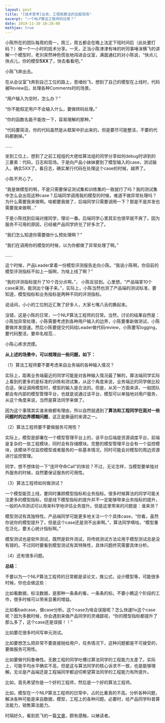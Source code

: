 ```yaml
---
layout: post
title: "[技术思考]业务，工程和算法的互殴现场"
excerpt: "一个NLP算法工程师的日常？"
date: 2019-11-30 10:20:00
mathjax: true
---
```


小陈所在的团队每周的周一，周三，周五都会在晚上法定下班时间后（此处要打码？）做一个一小时的技术分享。一天，正当小陈津津有味的听同事唾沫横飞的讲解一个模型时，老刘突然神色慌张地闯进会议室，满面通红的对小陈说，“快点儿快点儿，你的模型**5XX**了，快去看看吧。”

小陈飞奔出去。

在从会议室飞奔到自己工位的路上，思绪纷飞，想到了自己的模型在上线时，代码被Review后，处理各种Comments时的场景。

“用户输入为空时，怎么办？”

“你不能假定用户不会输入什么，要做转码处理。”

“你的函数名能不能改一下，容易理解的那种。”

“代码要简洁，你的代码虽然是从框架中扒出来的，但是要尽可能整洁，不要的代码都删掉。”

......

坐到工位上，想到了之前工程组的大佬给算法组的同学分享如何debug时讲到的三要素：代码，日志和现场。于是向产品小妹妹要到了模型输入的case，测试输入，确实5XX了。看日志，确实某行代码在处理这个case的时候，越界了。

小陈不开心了。

“我是做模型的啊，不是只需要保证测试集和训练集的一致就行了吗？我的测试集中怎么会出现这种case？后端同学调用我的模型的时候，难道不做异常处理吗？为什么需要我来做啊。啥都要我做了，后端同学只需要调用一下？那是不是并发也需要我来做啊...”

于是小陈找到后端对接同学，理论一番。后端同学心里其实也很早就不爽了。因为服务不可用的原因，已经被产品同学挤兑了好多次了。

“我们怎么知道你需要做什么预处理啊？”

“我们在调用你的模型的时候，以为你都做了异常处理了啊。”

......


这个时候，产品Leader拿着一份模型评测报告走向小陈。“我说小陈啊，你目前的模型评测指标不如上一版啊，为啥上线了啊？”

“我的评测指标提升了10个百分点啊。”， 小陈反驳到。心里想，“产品端拿10个case来测，能测出个锤子来。”，实际上，小陈当然也测了产品端的测试标准，要知道，模型指标和业务指标是两种不同的评测指标。


说话间，小小的工位附近汇聚了好多人，大家七嘴八舌的撕起来。

没错，这是小陈的日常，一个NLP算法工程师的日常。当然，讨论的结果自然是：小陈加异常处理，小陈需要考虑到各种用户输入的边界，小陈要重新做测试，小陈要做并发提速。然后小陈要提交代码给Leader做代码review，小陈要写logging，要代码整洁，要命名规范...

小陈心疼求虎摸。

**从上述的场景中，可以梳理出一些问题，如下：**

（1）算法工程师要不要考虑来自业务端的各种输入情况？

实际上，距离业务端最近的同学可能是对各种输入情况最了解的，算法端同学实际上看到的更多的是标准的训练和测试集，从这个角度来说，业务端近的同学做比较合适，保证调用模型时，模型的输入是合法的。但是，从另一方面来讲，一般团队都会有内部的模型管理平台，也就是说通过该平台，模型可以单独地对用户服务，从这个角度来说，当然是算法同学来做了。

因为这个事情其实谁来做都有理由，所以自然就遇到了**算法和工程同学在面对一些问题时的边界模糊问题**，这正是撕逼的来源之一。

（2）算法工程师要不要做服务可用性？

实际上，模型是部署在一个模型管理平台上的，该平台后端是资源调度平台，前端是复杂的一些工程模块，同时会有存储模块。完整的模型管理平台会有一个监控模块，该模块不仅监控模型或者服务的一些基本情况，同时可能会对模型的周边资源进行监控管理。

同学，想不想体验一下“连环夺命Call”的体验？不过，无论怎样，当模型要单独对外服务的时候，自然要保证服务的可用性。

（3）算法工程师如何做测试？

一个模型能否上线，要同时兼顾模型指标和业务指标。很多时候算法的同学可能关注更多的模型指标，但是线下模型指标的提升并不一定能够带来业务指标的提升，一般的A/B测试可以用来科学地评估业务提升。但是这里带来的问题是：谁来测？

模型测试有其独特性。产品端同学可能更多地关注一个个具体case，“你看，虽然你说你的模型提升了，但是这个case还是测不出来啊。”，算法同学嘀咕，“模型重在泛化，要关心统计指标啊。”

模型测试也是软件测试，既然是软件测试，将传统测试方法论用于模型测试总是没有错的。不过同时要看到模型测试有其特殊性，具体问题终究需要具体分析。

（4）还有很多问题。

**总结：**

不要以为一个NLP算法工程师的日常都是读论文，推公式，设计模型等，可能很多时候，你也会做这些：

比如看数据，标注数据，是那种一条条的看，一条条的标。不要小瞧这个阶段的工作，很多时候可以带来显著的增益。

比如看badcase，做case分析。这个case为啥会误报呢？怎么快速fix这个case呢？因为多数时候，你会遇到来做产品同学的灵魂鄙视，“你的模型指标都提升了那么多了，这个case还是误报！！”

比如要花很多时间写单元测试。

比如要想怎么把异常不要直接抛给用户，任务情况下，这种问题都是不可接受的，要做服务可用性。

比如要做代码鲁棒性。无数工程的同学吐槽过算法同学的工程能力太差了。实际上，可能平均水平确实不高，但是这与算法同学的核心诉求不一致，也是能够理解。无论是产品端还是工程端同学都迫切希望算法同学的工程能力有所提升。

比如，首先希望你是一个好的工程师，然后是一个好的算法工程师。

比如，模型在一个NLP算法工程师的日常中，占的比重真的不高。分析各种问题，解决各种可能是来自数据，模型，工程上的各种问题。必要时，给产品同学科普算法能力，销售算法能力。

时隔好久，看到凯飞的一篇[文章](https://mp.weixin.qq.com/s?__biz=MzU1NTMyOTI4Mw==&mid=2247501830&idx=1&sn=70809ee69329f38f33f6f3a8162e179c&chksm=fbd77a6acca0f37c4d9516f2a8e820e0f18a9e13dad0dc3fc41829f41bab02842bd0d98e9a9a&mpshare=1&scene=23&srcid=1129PWSSuY2GE2aUmsRoSrXF&sharer_sharetime=1606587573322&sharer_shareid=0e8353dcb5f53b85da8e0afe73a0021b%23rd)，颇有感触，以飨读者。










